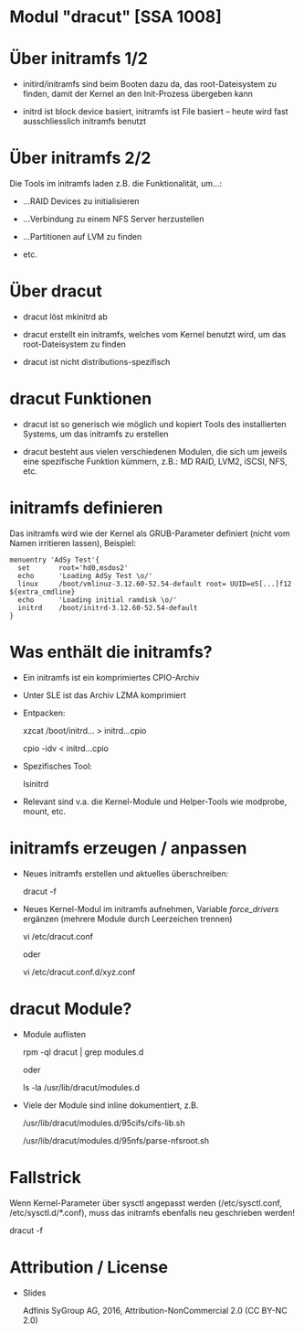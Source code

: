 # Modul "dracut" [SSA 1008]

# Über initramfs 1/2

*  initird/initramfs sind beim Booten dazu da, das root-Dateisystem zu finden, damit der Kernel an den Init-Prozess übergeben kann

* initrd ist block device basiert, initramfs ist File basiert – heute wird fast ausschliesslich initramfs benutzt

# Über initramfs 2/2

Die Tools im initramfs laden z.B. die Funktionalität, um...:

* ...RAID Devices zu initialisieren

* ...Verbindung zu einem NFS Server herzustellen

* ...Partitionen auf LVM zu finden

* etc.

# Über dracut

* dracut löst mkinitrd ab

* dracut erstellt ein initramfs, welches vom Kernel benutzt wird, um das root-Dateisystem zu finden

* dracut ist nicht distributions-spezifisch

# dracut Funktionen

* dracut ist so generisch wie möglich und kopiert Tools des installierten Systems, um das initramfs zu erstellen

* dracut besteht aus vielen verschiedenen Modulen, die sich um jeweils eine spezifische Funktion kümmern, z.B.: MD RAID, LVM2, iSCSI, NFS, etc.

# initramfs definieren

Das initramfs wird wie der Kernel als GRUB-Parameter definiert (nicht vom Namen irritieren lassen), Beispiel:

```grub
menuentry 'AdSy Test'{
  set       root='hd0,msdos2'
  echo      'Loading AdSy Test \o/'
  linux     /boot/vmlinuz-3.12.60-52.54-default root= UUID=e5[...]f12 ${extra_cmdline}
  echo      'Loading initial ramdisk \o/'
  initrd    /boot/initrd-3.12.60-52.54-default
}
```

# Was enthält die initramfs?

* Ein initramfs ist ein komprimiertes CPIO-Archiv

* Unter SLE ist das Archiv LZMA komprimiert

* Entpacken:

  xzcat /boot/initrd… > initrd...cpio

  cpio -idv < initrd...cpio

* Spezifisches Tool:

  Isinitrd

* Relevant sind v.a. die Kernel-Module und Helper-Tools wie modprobe, mount, etc.

# initramfs erzeugen / anpassen

* Neues initramfs erstellen und aktuelles überschreiben:

  dracut -f

* Neues Kernel-Modul im initramfs aufnehmen, Variable *force_drivers* ergänzen (mehrere Module durch Leerzeichen trennen)

  vi /etc/dracut.conf

  oder

  vi /etc/dracut.conf.d/xyz.conf

# dracut Module?

* Module auflisten

  rpm -ql dracut | grep modules.d

  oder

  ls -la /usr/lib/dracut/modules.d

* Viele der Module sind inline dokumentiert, z.B.

  /usr/lib/dracut/modules.d/95cifs/cifs-lib.sh

  /usr/lib/dracut/modules.d/95nfs/parse-nfsroot.sh

# Fallstrick

Wenn Kernel-Parameter über sysctl angepasst werden (/etc/sysctl.conf, /etc/sysctl.d/\*.conf), muss das initramfs ebenfalls neu geschrieben werden!

dracut -f

# Attribution / License

* Slides

  Adfinis SyGroup AG, 2016, Attribution-NonCommercial 2.0 (CC BY-NC 2.0)
